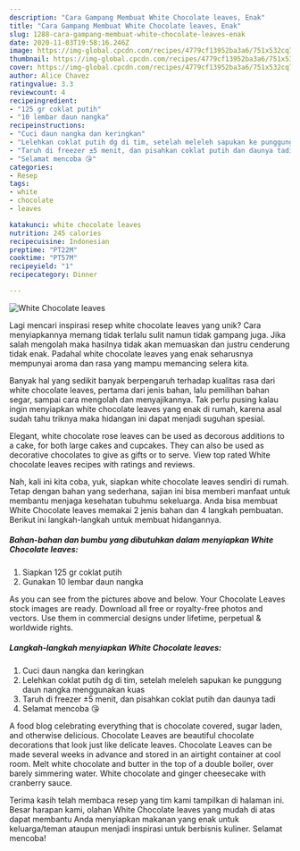 ```yaml
---
description: "Cara Gampang Membuat White Chocolate leaves, Enak"
title: "Cara Gampang Membuat White Chocolate leaves, Enak"
slug: 1288-cara-gampang-membuat-white-chocolate-leaves-enak
date: 2020-11-03T19:58:16.246Z
image: https://img-global.cpcdn.com/recipes/4779cf13952ba3a6/751x532cq70/white-chocolate-leaves-foto-resep-utama.jpg
thumbnail: https://img-global.cpcdn.com/recipes/4779cf13952ba3a6/751x532cq70/white-chocolate-leaves-foto-resep-utama.jpg
cover: https://img-global.cpcdn.com/recipes/4779cf13952ba3a6/751x532cq70/white-chocolate-leaves-foto-resep-utama.jpg
author: Alice Chavez
ratingvalue: 3.3
reviewcount: 4
recipeingredient:
- "125 gr coklat putih"
- "10 lembar daun nangka"
recipeinstructions:
- "Cuci daun nangka dan keringkan"
- "Lelehkan coklat putih dg di tim, setelah meleleh sapukan ke punggung daun nangka menggunakan kuas"
- "Taruh di freezer ±5 menit, dan pisahkan coklat putih dan daunya tadi"
- "Selamat mencoba 😘"
categories:
- Resep
tags:
- white
- chocolate
- leaves

katakunci: white chocolate leaves 
nutrition: 245 calories
recipecuisine: Indonesian
preptime: "PT22M"
cooktime: "PT57M"
recipeyield: "1"
recipecategory: Dinner

---
```



![White Chocolate leaves](https://img-global.cpcdn.com/recipes/4779cf13952ba3a6/751x532cq70/white-chocolate-leaves-foto-resep-utama.jpg)

Lagi mencari inspirasi resep white chocolate leaves yang unik? Cara menyiapkannya memang tidak terlalu sulit namun tidak gampang juga. Jika salah mengolah maka hasilnya tidak akan memuaskan dan justru cenderung tidak enak. Padahal white chocolate leaves yang enak seharusnya mempunyai aroma dan rasa yang mampu memancing selera kita.

Banyak hal yang sedikit banyak berpengaruh terhadap kualitas rasa dari white chocolate leaves, pertama dari jenis bahan, lalu pemilihan bahan segar, sampai cara mengolah dan menyajikannya. Tak perlu pusing kalau ingin menyiapkan white chocolate leaves yang enak di rumah, karena asal sudah tahu triknya maka hidangan ini dapat menjadi suguhan spesial.

Elegant, white chocolate rose leaves can be used as decorous additions to a cake, for both large cakes and cupcakes. They can also be used as decorative chocolates to give as gifts or to serve. View top rated White chocolate leaves recipes with ratings and reviews.


Nah, kali ini kita coba, yuk, siapkan white chocolate leaves sendiri di rumah. Tetap dengan bahan yang sederhana, sajian ini bisa memberi manfaat untuk membantu menjaga kesehatan tubuhmu sekeluarga. Anda bisa membuat White Chocolate leaves memakai 2 jenis bahan dan 4 langkah pembuatan. Berikut ini langkah-langkah untuk membuat hidangannya.

<!--inarticleads1-->

##### Bahan-bahan dan bumbu yang dibutuhkan dalam menyiapkan White Chocolate leaves:

1. Siapkan 125 gr coklat putih
1. Gunakan 10 lembar daun nangka


As you can see from the pictures above and below. Your Chocolate Leaves stock images are ready. Download all free or royalty-free photos and vectors. Use them in commercial designs under lifetime, perpetual &amp; worldwide rights. 

<!--inarticleads2-->

##### Langkah-langkah menyiapkan White Chocolate leaves:

1. Cuci daun nangka dan keringkan
1. Lelehkan coklat putih dg di tim, setelah meleleh sapukan ke punggung daun nangka menggunakan kuas
1. Taruh di freezer ±5 menit, dan pisahkan coklat putih dan daunya tadi
1. Selamat mencoba 😘


A food blog celebrating everything that is chocolate covered, sugar laden, and otherwise delicious. Chocolate Leaves are beautiful chocolate decorations that look just like delicate leaves. Chocolate Leaves can be made several weeks in advance and stored in an airtight container at cool room. Melt white chocolate and butter in the top of a double boiler, over barely simmering water. White chocolate and ginger cheesecake with cranberry sauce. 

Terima kasih telah membaca resep yang tim kami tampilkan di halaman ini. Besar harapan kami, olahan White Chocolate leaves yang mudah di atas dapat membantu Anda menyiapkan makanan yang enak untuk keluarga/teman ataupun menjadi inspirasi untuk berbisnis kuliner. Selamat mencoba!
